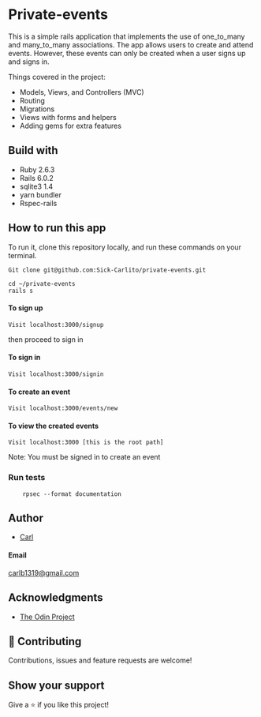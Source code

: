 # Private-events

This is a simple rails application that implements the use of one_to_many and many_to_many associations. The app allows users to create and attend events. However, these events can only be created when a user signs up and signs in.

Things covered in the project:

- Models, Views, and Controllers (MVC)
- Routing
- Migrations
- Views with forms and helpers
- Adding gems for extra features


## Build with

- Ruby 2.6.3
- Rails 6.0.2
- sqlite3 1.4
- yarn bundler
- Rspec-rails


## How to run this app
To run it, clone this repository locally, and run these commands on your terminal.
```
Git clone git@github.com:Sick-Carlito/private-events.git

cd ~/private-events
rails s

```

#### To sign up
```
Visit localhost:3000/signup
```

then proceed to sign in

#### To sign in
```
Visit localhost:3000/signin
```
#### To create an event
```
Visit localhost:3000/events/new
```

#### To view the created events
```
Visit localhost:3000 [this is the root path]
```

Note: You must be signed in to create an event

### Run tests

```
    rpsec --format documentation
```



## Author

- [Carl](https://github.com/Sick-Carlito/private-events)


#### Email
carlb1319@gmail.com


## Acknowledgments

- [The Odin Project](https://www.theodinproject.com/courses/ruby-on-rails/lessons/associations)


## 🤝 Contributing

Contributions, issues and feature requests are welcome!

## Show your support

Give a ⭐️ if you like this project!